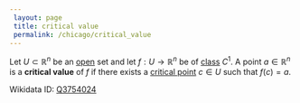 ```yaml
---
 layout: page
 title: critical value
 permalink: /chicago/critical_value
---
```

Let $U\subset\mathbb R^n$ be an [open](https://defsmath.github.io/DefsMath/open) set and let $f:U\to\mathbb R^n$ be of [class](https://defsmath.github.io/DefsMath/class) $C^1$. A point $a\in \mathbb R^n$ is a **critical value** of $f$ if there exists a [critical point](https://defsmath.github.io/DefsMath/critical_point) $c \in U$ such that $f(c) =a$.

Wikidata ID: [Q3754024](https://www.wikidata.org/wiki/Q3754024)